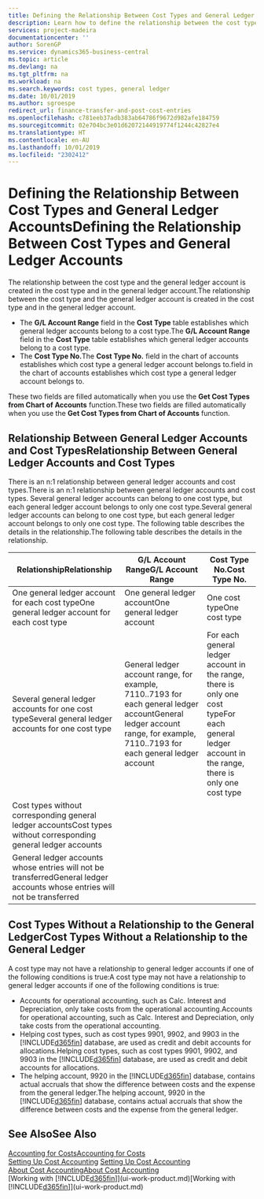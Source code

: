 ```yaml
---
title: Defining the Relationship Between Cost Types and General Ledger Accounts | Microsoft Docs
description: Learn how to define the relationship between the cost type and the general ledger account.
services: project-madeira
documentationcenter: ''
author: SorenGP
ms.service: dynamics365-business-central
ms.topic: article
ms.devlang: na
ms.tgt_pltfrm: na
ms.workload: na
ms.search.keywords: cost types, general ledger
ms.date: 10/01/2019
ms.author: sgroespe
redirect_url: finance-transfer-and-post-cost-entries
ms.openlocfilehash: c781eeb37adb383ab64786f9672d982afe184759
ms.sourcegitcommit: 02e704bc3e01d62072144919774f1244c42827e4
ms.translationtype: HT
ms.contentlocale: en-AU
ms.lasthandoff: 10/01/2019
ms.locfileid: "2302412"
---
```

# <a name="defining-the-relationship-between-cost-types-and-general-ledger-accounts"></a><span data-ttu-id="67646-103">Defining the Relationship Between Cost Types and General Ledger Accounts</span><span class="sxs-lookup"><span data-stu-id="67646-103">Defining the Relationship Between Cost Types and General Ledger Accounts</span></span>
<span data-ttu-id="67646-104">The relationship between the cost type and the general ledger account is created in the cost type and in the general ledger account.</span><span class="sxs-lookup"><span data-stu-id="67646-104">The relationship between the cost type and the general ledger account is created in the cost type and in the general ledger account.</span></span>  

* <span data-ttu-id="67646-105">The **G/L Account Range** field in the **Cost Type** table establishes which general ledger accounts belong to a cost type.</span><span class="sxs-lookup"><span data-stu-id="67646-105">The **G/L Account Range** field in the **Cost Type** table establishes which general ledger accounts belong to a cost type.</span></span>  
* <span data-ttu-id="67646-106">The **Cost Type No.**</span><span class="sxs-lookup"><span data-stu-id="67646-106">The **Cost Type No.**</span></span> <span data-ttu-id="67646-107">field in the chart of accounts establishes which cost type a general ledger account belongs to.</span><span class="sxs-lookup"><span data-stu-id="67646-107">field in the chart of accounts establishes which cost type a general ledger account belongs to.</span></span>  

<span data-ttu-id="67646-108">These two fields are filled automatically when you use the **Get Cost Types from Chart of Accounts** function.</span><span class="sxs-lookup"><span data-stu-id="67646-108">These two fields are filled automatically when you use the **Get Cost Types from Chart of Accounts** function.</span></span>  

## <a name="relationship-between-general-ledger-accounts-and-cost-types"></a><span data-ttu-id="67646-109">Relationship Between General Ledger Accounts and Cost Types</span><span class="sxs-lookup"><span data-stu-id="67646-109">Relationship Between General Ledger Accounts and Cost Types</span></span>  
<span data-ttu-id="67646-110">There is an n:1 relationship between general ledger accounts and cost types.</span><span class="sxs-lookup"><span data-stu-id="67646-110">There is an n:1 relationship between general ledger accounts and cost types.</span></span> <span data-ttu-id="67646-111">Several general ledger accounts can belong to one cost type, but each general ledger account belongs to only one cost type.</span><span class="sxs-lookup"><span data-stu-id="67646-111">Several general ledger accounts can belong to one cost type, but each general ledger account belongs to only one cost type.</span></span> <span data-ttu-id="67646-112">The following table describes the details in the relationship.</span><span class="sxs-lookup"><span data-stu-id="67646-112">The following table describes the details in the relationship.</span></span>  

|<span data-ttu-id="67646-113">Relationship</span><span class="sxs-lookup"><span data-stu-id="67646-113">Relationship</span></span>|<span data-ttu-id="67646-114">**G/L Account Range**</span><span class="sxs-lookup"><span data-stu-id="67646-114">**G/L Account Range**</span></span>|<span data-ttu-id="67646-115">**Cost Type No.**</span><span class="sxs-lookup"><span data-stu-id="67646-115">**Cost Type No.**</span></span>|  
|------------------|------------------------------------------------|-------------------------------------------|  
|<span data-ttu-id="67646-116">One general ledger account for each cost type</span><span class="sxs-lookup"><span data-stu-id="67646-116">One general ledger account for each cost type</span></span>|<span data-ttu-id="67646-117">One general ledger account</span><span class="sxs-lookup"><span data-stu-id="67646-117">One general ledger account</span></span>|<span data-ttu-id="67646-118">One cost type</span><span class="sxs-lookup"><span data-stu-id="67646-118">One cost type</span></span>|  
|<span data-ttu-id="67646-119">Several general ledger accounts for one cost type</span><span class="sxs-lookup"><span data-stu-id="67646-119">Several general ledger accounts for one cost type</span></span>|<span data-ttu-id="67646-120">General ledger account range, for example, 7110..7193 for each general ledger account</span><span class="sxs-lookup"><span data-stu-id="67646-120">General ledger account range, for example, 7110..7193 for each general ledger account</span></span>|<span data-ttu-id="67646-121">For each general ledger account in the range, there is only one cost type</span><span class="sxs-lookup"><span data-stu-id="67646-121">For each general ledger account in the range, there is only one cost type</span></span>|  
|<span data-ttu-id="67646-122">Cost types without corresponding general ledger accounts</span><span class="sxs-lookup"><span data-stu-id="67646-122">Cost types without corresponding general ledger accounts</span></span>|<Empty>||  
|<span data-ttu-id="67646-123">General ledger accounts whose entries will not be transferred</span><span class="sxs-lookup"><span data-stu-id="67646-123">General ledger accounts whose entries will not be transferred</span></span>||<Empty>|  

## <a name="cost-types-without-a-relationship-to-the-general-ledger"></a><span data-ttu-id="67646-124">Cost Types Without a Relationship to the General Ledger</span><span class="sxs-lookup"><span data-stu-id="67646-124">Cost Types Without a Relationship to the General Ledger</span></span>  
<span data-ttu-id="67646-125">A cost type may not have a relationship to general ledger accounts if one of the following conditions is true:</span><span class="sxs-lookup"><span data-stu-id="67646-125">A cost type may not have a relationship to general ledger accounts if one of the following conditions is true:</span></span>  

* <span data-ttu-id="67646-126">Accounts for operational accounting, such as Calc. Interest and Depreciation, only take costs from the operational accounting.</span><span class="sxs-lookup"><span data-stu-id="67646-126">Accounts for operational accounting, such as Calc. Interest and Depreciation, only take costs from the operational accounting.</span></span>  
* <span data-ttu-id="67646-127">Helping cost types, such as cost types 9901, 9902, and 9903 in the [!INCLUDE[d365fin](includes/d365fin_md.md)] database, are used as credit and debit accounts for allocations.</span><span class="sxs-lookup"><span data-stu-id="67646-127">Helping cost types, such as cost types 9901, 9902, and 9903 in the [!INCLUDE[d365fin](includes/d365fin_md.md)] database, are used as credit and debit accounts for allocations.</span></span>  
* <span data-ttu-id="67646-128">The helping account, 9920 in the [!INCLUDE[d365fin](includes/d365fin_md.md)] database, contains actual accruals that show the difference between costs and the expense from the general ledger.</span><span class="sxs-lookup"><span data-stu-id="67646-128">The helping account, 9920 in the [!INCLUDE[d365fin](includes/d365fin_md.md)] database, contains actual accruals that show the difference between costs and the expense from the general ledger.</span></span>  

## <a name="see-also"></a><span data-ttu-id="67646-129">See Also</span><span class="sxs-lookup"><span data-stu-id="67646-129">See Also</span></span>  
[<span data-ttu-id="67646-130">Accounting for Costs</span><span class="sxs-lookup"><span data-stu-id="67646-130">Accounting for Costs</span></span>](finance-manage-cost-accounting.md)  
<span data-ttu-id="67646-131">[Setting Up Cost Accounting](finance-set-up-cost-accounting.md) </span><span class="sxs-lookup"><span data-stu-id="67646-131">[Setting Up Cost Accounting](finance-set-up-cost-accounting.md) </span></span>  
[<span data-ttu-id="67646-132">About Cost Accounting</span><span class="sxs-lookup"><span data-stu-id="67646-132">About Cost Accounting</span></span>](finance-about-cost-accounting.md)  
<span data-ttu-id="67646-133">[Working with [!INCLUDE[d365fin](includes/d365fin_md.md)]](ui-work-product.md)</span><span class="sxs-lookup"><span data-stu-id="67646-133">[Working with [!INCLUDE[d365fin](includes/d365fin_md.md)]](ui-work-product.md)</span></span>
